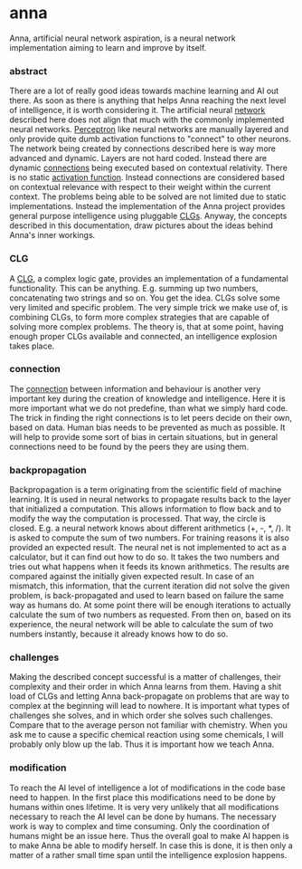 # anna
Anna, artificial neural network aspiration, is a neural network implementation
aiming to learn and improve by itself.

### abstract
There are a lot of really good ideas towards machine learning and AI out there.
As soon as there is anything that helps Anna reaching the next level of
intelligence, it is worth considering it. The artificial neural
[network](network.md) described here does not align that much with the commonly
implemented neural networks.
[Perceptron](https://en.wikipedia.org/wiki/Perceptron) like neural networks are
manually layered and only provide quite dumb activation functions to "connect"
to other neurons. The network being created by connections described here is
way more advanced and dynamic. Layers are not hard coded. Instead there are
dynamic [connections](connection.md) being executed based on contextual
relativity. There is no static [activation
function](https://en.wikipedia.org/wiki/Activation_function). Instead
connections are considered based on contextual relevance with respect to their
weight within the current context. The problems being able to be solved are not
limited due to static implementations. Instead the implementation of the Anna
project provides general purpose intelligence using pluggable [CLGs](clg.md).
Anyway, the concepts described in this documentation, draw pictures about the
ideas behind Anna's inner workings.

### CLG
A [CLG](clg.md), a complex logic gate, provides an implementation of a
fundamental functionality. This can be anything. E.g. summing up two numbers,
concatenating two strings and so on. You get the idea. CLGs solve some very
limited and specific problem. The very simple trick we make use of, is
combining CLGs, to form more complex strategies that are capable of solving
more complex problems. The theory is, that at some point, having enough proper
CLGs available and connected, an intelligence explosion takes place.

### connection
The [connection](connection.md) between information and behaviour is another
very important key during the creation of knowledge and intelligence. Here it
is more important what we do not predefine, than what we simply hard code. The
trick in finding the right connections is to let peers decide on their own,
based on data. Human bias needs to be prevented as much as possible. It will
help to provide some sort of bias in certain situations, but in general
connections need to be found by the peers they are using them.

### backpropagation
Backpropagation is a term originating from the scientific field of machine
learning. It is used in neural networks to propagate results back to the layer
that initialized a computation. This allows information to flow back and to
modify the way the computation is processed. That way, the circle is closed.
E.g. a neural network knows about different arithmetics (+, -, \*, /). It is
asked to compute the sum of two numbers. For training reasons it is also
provided an expected result. The neural net is not implemented to act as a
calculator, but it can find out how to do so. It takes the two numbers and
tries out what happens when it feeds its known arithmetics. The results are
compared against the initially given expected result. In case of an mismatch,
this information, that the current iteration did not solve the given problem,
is back-propagated and used to learn based on failure the same way as humans do.
At some point there will be enough iterations to actually calculate the sum of
two numbers as requested. From then on, based on its experience, the neural
network will be able to calculate the sum of two numbers instantly, because it
already knows how to do so.

### challenges
Making the described concept successful is a matter of challenges, their
complexity and their order in which Anna learns from them. Having a shit load
of CLGs and letting Anna back-propagate on problems that are way to complex at
the beginning will lead to nowhere. It is important what types of challenges
she solves, and in which order she solves such challenges. Compare that to the
average person not familiar with chemistry. When you ask me to cause a specific
chemical reaction using some chemicals, I will probably only blow up the lab.
Thus it is important how we teach Anna.

### modification
To reach the AI level of intelligence a lot of modifications in the code base
need to happen. In the first place this modifications need to be done by humans
within ones lifetime. It is very very unlikely that all modifications
necessary to reach the AI level can be done by humans. The necessary work is
way to complex and time consuming. Only the coordination of humans might be an
issue here. Thus the overall goal to make AI happen is to make Anna be able to
modify herself. In case this is done, it is then only a matter of a rather
small time span until the intelligence explosion happens.
